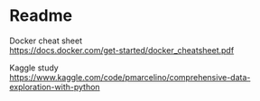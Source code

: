 # Readme
Docker cheat sheet </br>
https://docs.docker.com/get-started/docker_cheatsheet.pdf </br>

Kaggle study </br>
https://www.kaggle.com/code/pmarcelino/comprehensive-data-exploration-with-python
